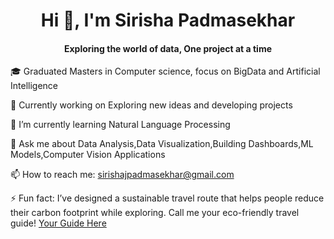 <h1 align="center">Hi 👋, I'm Sirisha Padmasekhar</h1>
<h4 align="center"> Exploring the world of data, One project at a time </h4>

🎓 Graduated Masters in Computer science, focus on BigData and Artificial Intelligence

🔭 Currently working on Exploring new ideas and developing projects
  
🌱 I’m currently learning Natural Language Processing

💬 Ask me about Data Analysis,Data Visualization,Building Dashboards,ML Models,Computer Vision Applications

📫 How to reach me: sirishajpadmasekhar@gmail.com

⚡ Fun fact: I’ve designed a sustainable travel route that helps people reduce their carbon footprint while exploring. Call me your eco-friendly travel guide! [Your Guide Here](https://github.com/TheDataDesk/GoCarbonNeutral)


